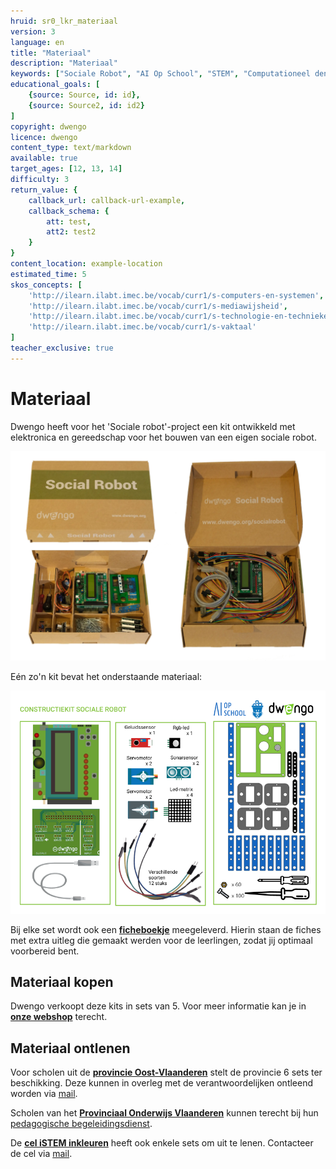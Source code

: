 ```yaml
---
hruid: sr0_lkr_materiaal
version: 3
language: en
title: "Materiaal"
description: "Materiaal"
keywords: ["Sociale Robot", "AI Op School", "STEM", "Computationeel denken", "Grafisch programmeren"]
educational_goals: [
    {source: Source, id: id}, 
    {source: Source2, id: id2}
]
copyright: dwengo
licence: dwengo
content_type: text/markdown
available: true
target_ages: [12, 13, 14]
difficulty: 3
return_value: {
    callback_url: callback-url-example,
    callback_schema: {
        att: test,
        att2: test2
    }
}
content_location: example-location
estimated_time: 5
skos_concepts: [
    'http://ilearn.ilabt.imec.be/vocab/curr1/s-computers-en-systemen', 
    'http://ilearn.ilabt.imec.be/vocab/curr1/s-mediawijsheid', 
    'http://ilearn.ilabt.imec.be/vocab/curr1/s-technologie-en-technieken', 
    'http://ilearn.ilabt.imec.be/vocab/curr1/s-vaktaal'
]
teacher_exclusive: true
---
```


# Materiaal

Dwengo heeft voor het 'Sociale robot'-project een kit ontwikkeld met elektronica en gereedschap voor het bouwen van een eigen sociale robot.  

![](embed/doos_socialerobot.png "1 kit")

Eén zo'n kit bevat het onderstaande materiaal:  

![](embed/constructiekit_socialerobot.png "Inhoud kit")

Bij elke set wordt ook een [**ficheboekje**](embed/ficheboekje_leerkracht.pdf "Ficheboekje") meegeleverd. Hierin staan de fiches met extra uitleg die gemaakt werden voor de leerlingen, zodat jij optimaal voorbereid bent.

## Materiaal kopen
Dwengo verkoopt deze kits in sets van 5. Voor meer informatie kan je in [**onze webshop**](https://www.dwengo.org/shop/) terecht.

## Materiaal ontlenen
Voor scholen uit de [**provincie Oost-Vlaanderen**](https://oost-vlaanderen.be/leren/educatief-materiaal/de-sociale-robot.html) stelt de provincie 6 sets ter beschikking. Deze kunnen in overleg met de verantwoordelijken ontleend worden via <a href="mailto:jorinde.lannau@oost-vlaanderen.be">mail</a>.  

Scholen van het [**Provinciaal Onderwijs Vlaanderen**](https://povsites.be/stem/voorbereiding-project-sociale-robot/) kunnen terecht bij hun [pedagogische begeleidingsdienst](https://povsites.be/stem/voorbereiding-project-sociale-robot/#kits-en-lesfiches).

De [**cel iSTEM inkleuren**](https://istem.be/) heeft ook enkele sets om uit te lenen. Contacteer de cel via <a href="mailto:contact@istem.be">mail</a>. 
